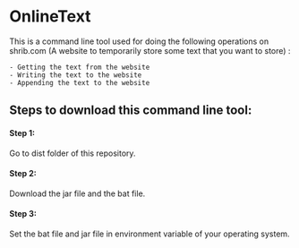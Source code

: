 # OnlineText

This is a command line tool used for doing the following operations on shrib.com (A website to temporarily store some text that you want to store) :

    - Getting the text from the website
    - Writing the text to the website
    - Appending the text to the website

## Steps to download this command line tool:
#### Step 1:
Go to dist folder of this repository.
#### Step 2:
Download the jar file and the bat file.
#### Step 3:
Set the bat file and jar file in environment variable of your operating system.

    